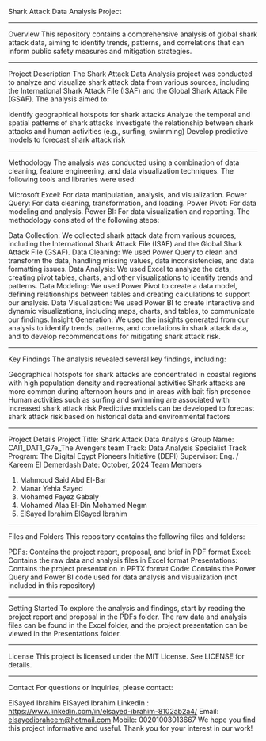 Shark Attack Data Analysis Project
************************************
Overview
This repository contains a comprehensive analysis of global shark attack data, aiming to identify trends, patterns, and correlations that can inform public safety measures and mitigation strategies.
**************************************
Project Description
The Shark Attack Data Analysis project was conducted to analyze and visualize shark attack data from various sources, including the International Shark Attack File (ISAF) and the Global Shark Attack File (GSAF). The analysis aimed to:

Identify geographical hotspots for shark attacks
Analyze the temporal and spatial patterns of shark attacks
Investigate the relationship between shark attacks and human activities (e.g., surfing, swimming)
Develop predictive models to forecast shark attack risk
*****************************************
Methodology
The analysis was conducted using a combination of data cleaning, feature engineering, and data visualization techniques. The following tools and libraries were used:

Microsoft Excel: For data manipulation, analysis, and visualization.
Power Query: For data cleaning, transformation, and loading.
Power Pivot: For data modeling and analysis.
Power BI: For data visualization and reporting.
The methodology consisted of the following steps:

Data Collection: We collected shark attack data from various sources, including the International Shark Attack File (ISAF) and the Global Shark Attack File (GSAF).
Data Cleaning: We used Power Query to clean and transform the data, handling missing values, data inconsistencies, and data formatting issues.
Data Analysis: We used Excel to analyze the data, creating pivot tables, charts, and other visualizations to identify trends and patterns.
Data Modeling: We used Power Pivot to create a data model, defining relationships between tables and creating calculations to support our analysis.
Data Visualization: We used Power BI to create interactive and dynamic visualizations, including maps, charts, and tables, to communicate our findings.
Insight Generation: We used the insights generated from our analysis to identify trends, patterns, and correlations in shark attack data, and to develop recommendations for mitigating shark attack risk.
**********************************************
Key Findings
The analysis revealed several key findings, including:

Geographical hotspots for shark attacks are concentrated in coastal regions with high population density and recreational activities
Shark attacks are more common during afternoon hours and in areas with bait fish presence
Human activities such as surfing and swimming are associated with increased shark attack risk
Predictive models can be developed to forecast shark attack risk based on historical data and environmental factors
************************************************
Project Details
Project Title: Shark Attack Data Analysis
Group Name: CAI1_DAT1_G7e_The Avengers team
Track: Data Analysis Specialist Track
Program: The Digital Egypt Pioneers Initiative (DEPI)
Supervisor: Eng. / Kareem El Demerdash
Date: October, 2024
Team Members
1. Mahmoud Said Abd El-Bar
2. Manar Yehia Sayed
3. Mohamed Fayez Gabaly
4. Mohamed Alaa El-Din Mohamed Negm
5. ElSayed Ibrahim ElSayed Ibrahim

*********************************************
Files and Folders
This repository contains the following files and folders:

PDFs: Contains the project report, proposal, and brief in PDF format
Excel: Contains the raw data and analysis files in Excel format
Presentations: Contains the project presentation in PPTX format
Code: Contains the Power Query and Power BI code used for data analysis and visualization (not included in this repository)
**********************************************
Getting Started
To explore the analysis and findings, start by reading the project report and proposal in the PDFs folder. The raw data and analysis files can be found in the Excel folder, and the project presentation can be viewed in the Presentations folder.
**********************************************
License
This project is licensed under the MIT License. See LICENSE for details.
**********************************************
Contact
For questions or inquiries, please contact:

ElSayed Ibrahim ElSayed Ibrahim
LinkedIn : https://www.linkedin.com/in/elsayed-ibrahim-8102ab2a4/
Email: elsayedibraheem@hotmail.com
Mobile: 00201003013667
We hope you find this project informative and useful. Thank you for your interest in our work!
